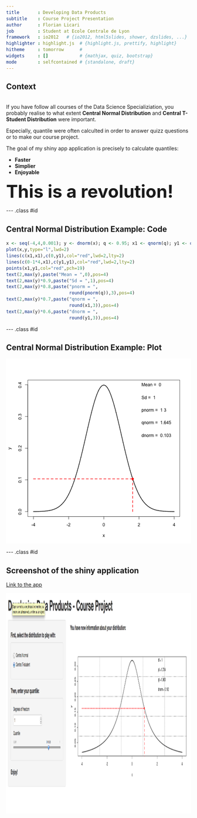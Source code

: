 ```yaml
---
title       : Developing Data Products
subtitle    : Course Project Presentation
author      : Florian Licari
job         : Student at Ecole Centrale de Lyon
framework   : io2012   # {io2012, html5slides, shower, dzslides, ...}
highlighter : highlight.js  # {highlight.js, prettify, highlight}
hitheme     : tomorrow      # 
widgets     : []            # {mathjax, quiz, bootstrap}
mode        : selfcontained # {standalone, draft}
---
```

## Context

<br>
If you have follow all courses of the Data Science Specializiation, you probably realise to what extent <b>Central Normal Distribution</b> and <b>Central T-Student Distribution</b> were important.

Especially, quantile were often calculted in order to answer quizz questions or to make our course project.

The goal of my shiny app application is precisely to calculate quantiles:
- <b>Faster</b>
- <b>Simplier</b>
- <b>Enjoyable</b>

<font size="+4"><b>This is a revolution!</font></b>

--- .class #id 

## Central Normal Distribution Example: Code


```r
x <- seq(-4,4,0.001); y <- dnorm(x); q <- 0.95; x1 <- qnorm(q); y1 <- dnorm(qnorm(q))
plot(x,y,type="l",lwd=2)
lines(c(x1,x1),c(0,y1),col="red",lwd=2,lty=2)
lines(c(0-1*4,x1),c(y1,y1),col="red",lwd=2,lty=2)
points(x1,y1,col="red",pch=19)
text(2,max(y),paste("Mean = ",0),pos=4)
text(2,max(y)*0.9,paste("Sd = ",1),pos=4)
text(2,max(y)*0.8,paste("pnorm = ",
                        round(pnorm(q)),3),pos=4)
text(2,max(y)*0.7,paste("qnorm = ",
                        round(x1,3)),pos=4)
text(2,max(y)*0.6,paste("dnorm = ",
                        round(y1,3)),pos=4)
```

--- .class #id 

## Central Normal Distribution Example: Plot

<img src="figure/central normal distribution.png" title="plot of chunk central normal distribution" alt="plot of chunk central normal distribution" style="display: block; margin: auto;" />

--- .class #id 

## Screenshot of the shiny application

<a href="https://florianlicari.shinyapps.io/CourseProjectApp/"> Link to the app </a>

<img src="./figure/screenshot.png" height="600" width="800" />
